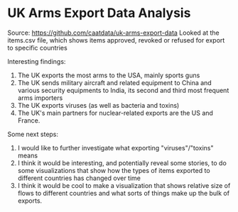 # UK Arms Export Data Analysis 
 Source: https://github.com/caatdata/uk-arms-export-data
 Looked at the items.csv file, which shows items approved, revoked or refused for export to specific countries

Interesting findings:
1. The UK exports the most arms to the USA, mainly sports guns
2. The UK sends military aircraft and related equipment to China and various security equipments to India, its second and third most frequent arms importers
3. The UK exports viruses (as well as bacteria and toxins)
4. The UK's main partners for nuclear-related exports are the US and France.

Some next steps:
1. I would like to further investigate what exporting "viruses"/"toxins" means
2. I think it would be interesting, and potentially reveal some stories, to do some visualizations that show how the types of items exported to different countries has changed over time
3. I think it would be cool to make a visualization that shows relative size of flows to different countries and what sorts of things make up the bulk of exports.

